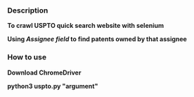 ### Description
**To crawl USPTO quick search website with selenium**<br>

**Using *Assignee field* to find patents owned by that assignee**

### How to use
**Download ChromeDriver**<br>

**python3 uspto.py "argument"**